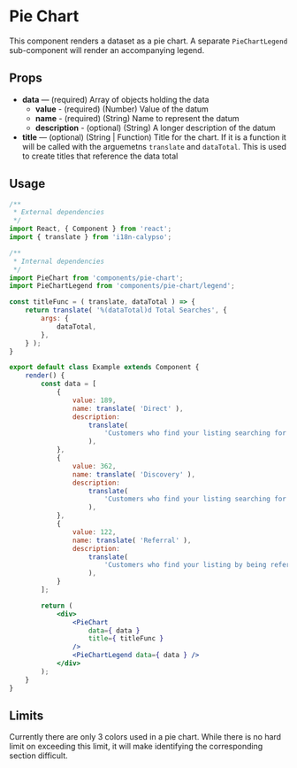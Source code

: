 # Pie Chart

This component renders a dataset as a pie chart. A separate `PieChartLegend` sub-component will render an accompanying legend.

## Props 

* **data** — (required) Array of objects holding the data
	* **value** - (required) (Number) Value of the datum
	* **name** - (required) (String) Name to represent the datum
	* **description** - (optional) (String) A longer description of the datum 
* **title** — (optional) (String | Function) Title for the chart. If it is a function it will be called with the arguemetns
`translate` and `dataTotal`. This is used to create titles that reference the data total

## Usage

```jsx
/**
 * External dependencies
 */
import React, { Component } from 'react';
import { translate } from 'i18n-calypso';

/**
 * Internal dependencies
 */
import PieChart from 'components/pie-chart';
import PieChartLegend from 'components/pie-chart/legend';

const titleFunc = ( translate, dataTotal ) => {
	return translate( '%(dataTotal)d Total Searches', {
		args: {
			dataTotal,
		},
	} );
}

export default class Example extends Component {
	render() {
		const data = [
			{
				value: 189,
				name: translate( 'Direct' ),
				description:
					translate(
						'Customers who find your listing searching for your business or address'
					),
			},
			{
				value: 362,
				name: translate( 'Discovery' ),
				description:
					translate(
						'Customers who find your listing searching for a category, product, or service'
					),
			},
			{
				value: 122,
				name: translate( 'Referral' ),
				description:
					translate(
						'Customers who find your listing by being referred from another type of search'
					),
			}
		];

		return (
			<div>
				<PieChart
					data={ data }
					title={ titleFunc }
				/>
				<PieChartLegend data={ data } />
			</div>
		);
	}
}
```

## Limits

Currently there are only 3 colors used in a pie chart. While there is no hard limit on exceeding this limit, it will make identifying the corresponding section difficult.
